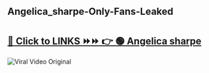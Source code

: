 
 ## Angelica_sharpe-Only-Fans-Leaked

# <h2><a href="https://clipsfans.com/Angelica_sharpe&ref=git">🔗 Click to LINKS ⏩⏩ 👉 🟢 Angelica sharpe </a></h2>

<a href="https://clipsfans.com/Angelica_sharpe&ref=git" rel="nofollow" data-target="animated-image.originalLink"><img src="https://i.ibb.co.com/xMMVF88/686577567.gif" alt="Viral Video Original" style="max-width: 100%; display: inline-block;" data-target="animated-image.originalImage"></a>
